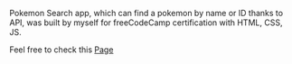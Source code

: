 Pokemon Search app, which can find a pokemon by name or ID thanks to API, was built by myself for freeCodeCamp certification with HTML, CSS, JS.

Feel free to check this [Page](https://github.com/saiqos/pokemon-search/)
